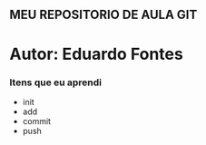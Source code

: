 ## MEU REPOSITORIO DE AULA GIT
# Autor: Eduardo Fontes

<h3> Itens que eu aprendi </h3>
<ul>
<li>init</li>
<li>add</li>
<li>commit</li>
<li>push</li>
</ul>